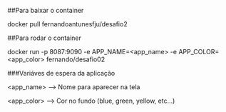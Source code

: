 ##Para baixar o container

docker pull fernandoantunesfju/desafio2

##Para rodar o container

docker run -p 8087:9090 -e APP_NAME=<app_name> -e APP_COLOR=<app_color> fernando/desafio02

###Variáves de espera da aplicação

<app_name> --> Nome para aparecer na tela

<app_color> --> Cor no fundo (blue, green, yellow, etc...)
